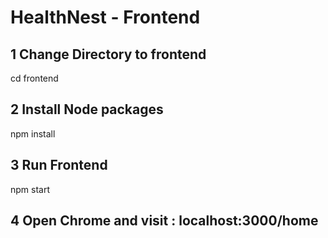 # HealthNest - Frontend

## 1 Change Directory to frontend
  cd frontend

## 2 Install Node packages
  npm install

## 3 Run Frontend 
  npm start

## 4 Open Chrome and visit : localhost:3000/home